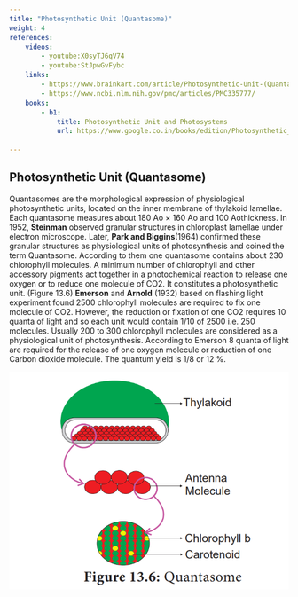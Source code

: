 ```yaml
---
title: "Photosynthetic Unit (Quantasome)"
weight: 4
references:
    videos:
        - youtube:X0syTJ6qV74
        - youtube:StJpwGvFybc
    links:
        - https://www.brainkart.com/article/Photosynthetic-Unit-(Quantasome)_33098/
        - https://www.ncbi.nlm.nih.gov/pmc/articles/PMC335777/
    books:
        - b1:
            title: Photosynthetic Unit and Photosystems
            url: https://www.google.co.in/books/edition/Photosynthetic_Unit_and_Photosystems/urLwAAAAMAAJ?hl=en&gbpv=0&bsq=Photosynthetic%20Unit%20(Quantasome)

---
```


## Photosynthetic Unit (Quantasome)

Quantasomes are the morphological expression of physiological photosynthetic units, located on the inner membrane of thylakoid lamellae. Each quantasome measures about 180 Ao × 160 Ao and 100 Aothickness. In 1952, **Steinman** observed granular structures in chloroplast lamellae under electron microscope. Later, **Park and Biggins**(1964) confirmed these granular structures as physiological units of photosynthesis and coined the term Quantasome. According to them one quantasome contains about 230 chlorophyll molecules. A minimum number of chlorophyll and other accessory pigments act together in a photochemical reaction to release one oxygen or to reduce one molecule of CO2. It constitutes a photosynthetic unit. (Figure 13.6) **Emerson** and **Arnold** (1932) based on flashing light experiment found 2500 chlorophyll molecules are required to fix one molecule of CO2. However, the reduction or fixation of one CO2 requires 10 quanta of light and so each unit would contain 1/10 of 2500 i.e. 250 molecules. Usually 200 to 300 chlorophyll molecules are considered as a physiological unit of photosynthesis. According to Emerson 8 quanta of light are required for the release of one oxygen molecule or reduction of one Carbon dioxide molecule. The quantum yield is 1/8 or 12 %.


![ Quantasome ](13.7.png)
